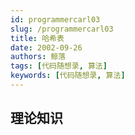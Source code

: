 ```yaml
---
id: programmercarl03
slug: /programmercarl03
title: 哈希表
date: 2002-09-26
authors: 鲸落
tags: [代码随想录, 算法]
keywords: [代码随想录, 算法]
---
```






## 理论知识

